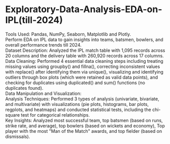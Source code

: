 # Exploratory-Data-Analysis-EDA-on-IPL(till-2024)
Tools Used: Pandas, NumPy, Seaborn, Matplotlib and Plotly.<br>
Perform EDA on IPL data to gain insights into teams, batsmen, bowlers, and overall performance trends till 2024.<br>
Dataset Description: Analyzed the IPL match table with 1,095 records across 20 columns and the delivery table with 260,920 records across 17 columns.<br>
Data Cleaning: Performed 4 essential data cleaning steps including treating missing values using groupby() and fillna(), correcting inconsistent values with replace() after identifying them via unique(), visualizing and identifying outliers through box plots (which were retained as valid data points), and checking for duplicates using duplicated() and sum() functions (no duplicates found).<br>
Data Manipulation and Visualization:<br>
       Analysis Techniques: Performed 3 types of analysis (univariate, bivariate, and multivariate) with visualizations (pie plots, histograms, bar plots, regplots, and heatmaps) and conducted statistical tests, 
  including the chi-square test for categorical relationships.<br>
      Key Insights: Analyzed  most successful team, top batsmen (based on runs, strike rate, and average), top  bowlers (based on wickets and economy), Top player with the most "Man of the Match" awards, and top 
  fielder (based on dismissals).
